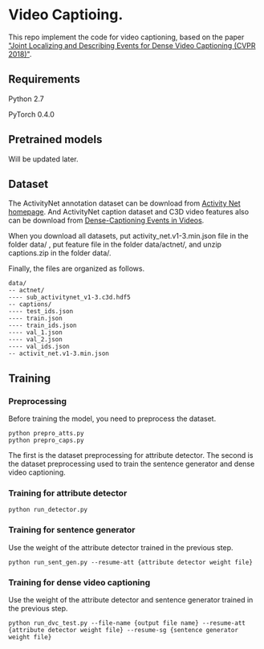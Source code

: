 # Video Captioing.

This repo implement the code for video captioning, based on the paper ["Joint Localizing and Describing Events for Dense Video Captioning (CVPR 2018)"](https://arxiv.org/abs/1804.08274).


## Requirements

Python 2.7

PyTorch 0.4.0


## Pretrained models

Will be updated later.

## Dataset

The ActivityNet annotation dataset can be download from [Activity Net homepage](http://activity-net.org/download.html).
And ActivityNet caption dataset and C3D video features also can be download from [Dense-Captioning Events in Videos](https://cs.stanford.edu/people/ranjaykrishna/densevid/).

When you download all datasets, put activity_net.v1-3.min.json file in the folder data/ , put feature file in the folder data/actnet/, and unzip captions.zip in the folder data/.

Finally, the files are organized as follows.

```
data/
-- actnet/
---- sub_activitynet_v1-3.c3d.hdf5
-- captions/
---- test_ids.json
---- train.json
---- train_ids.json
---- val_1.json
---- val_2.json
---- val_ids.json
-- activit_net.v1-3.min.json
```

## Training

### Preprocessing

Before training the model, you need to preprocess the dataset.

```
python prepro_atts.py
python prepro_caps.py
```

The first is the dataset preprocessing for attribute detector.
The second is the dataset preprocessing used to train the sentence generator and dense video captioning.

### Training for attribute detector

```
python run_detector.py
```

### Training for sentence generator

Use the weight of the attribute detector trained in the previous step.

```
python run_sent_gen.py --resume-att {attribute detector weight file}
```

### Training for dense video captioning

Use the weight of the attribute detector and sentence generator trained in the previous step.

```
python run_dvc_test.py --file-name {output file name} --resume-att {attribute detector weight file} --resume-sg {sentence generator weight file}
```